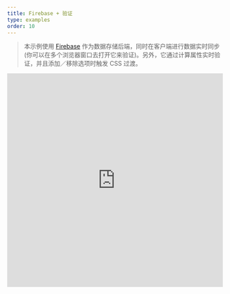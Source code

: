 ```yaml
---
title: Firebase + 验证
type: examples
order: 10
---
```


> 本示例使用 [Firebase](https://firebase.google.com/) 作为数据存储后端，同时在客户端进行数据实时同步 (你可以在多个浏览器窗口去打开它来验证)。另外，它通过计算属性实时验证，并且添加／移除选项时触发 CSS 过渡。
<iframe width="100%" height="500" src="https://jsfiddle.net/chrisvfritz/pyLbpzzx/embedded/result,html,js,css" allowfullscreen="allowfullscreen" frameborder="0"></iframe>
